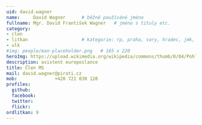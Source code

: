 ```yaml
---
uid: david.wagner
name:     David Wagner  	# běžně používáné jméno
fullname: Mgr. David František Wagner  	# jméno s tituly etc.
category:
- clen
- litkan                 	# kategorie: rp, praha, vary, hradec, jmk, senat
- ulk
#img: people/man-placeholder.png   # 165 x 220
heroImg: https://upload.wikimedia.org/wikipedia/commons/thumb/0/04/Pohled_z_vyhl%C3%ADdky_Skály_na_Úst%C3%AD_nad_Labem%2C_05-2013.JPG/1920px-Pohled_z_vyhl%C3%ADdky_Skály_na_Úst%C3%AD_nad_Labem%2C_05-2013.JPG
description: asistent europoslance
title: Člen MS
mail: david.wagner@pirati.cz
mob:			  +420 721 030 120
profiles:
  github:
  facebook:
  twitter: 
  flickr:
ordlitkan: 9
---
```

